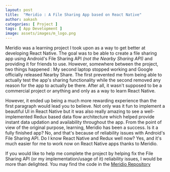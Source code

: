 ```yaml
---
layout: post
title:  "Meridio : A File Sharing App based on React Native"
author: aakash
categories: [ Project ]
tags: [ App Development ]
image: assets/images/m_logo.png
---
```


Meridio was a learning project I took upon as a way to get better at developing React Native. The goal was to be able to create a file sharing app using Android's File Sharing API *(not the Nearby Sharing API)* and providing it for friends to use. However, somewhere between the project, two things happened : My second laptop stopped working and Google officially released Nearby Share. The first prevented me from being able to actually test the app's sharing functionality while the second removed any reason for the app to actually be there. After all, it wasn't supposed to be a commercial project or anything and only as a way to learn React Native. 

However, it ended up being a much more rewarding experience than the first paragraph would lead you to believe. Not only was it fun to implement a beautiful UI in React Native but it was also really amazing to see a well-implemented Redux based data flow architecture which helped provide instant data updation and availability throughout the app. From the point of view of the original purpose, learning, Meridio has been a success. Is it a fully finished app? No, and that's because of reliability issues with Android's File Sharing API. Do I know React Native and Redux well now? Yes, and it's much easier for me to work now on React Native apps thanks to Meridio. 

If you would like to help me complete the project by helping fix the File Sharing API (or my implementation/usage of it) reliability issues, I would be more than delighted. You may find the code in the [Meridio Repository](https://github.com/c-thun/meridio)
    